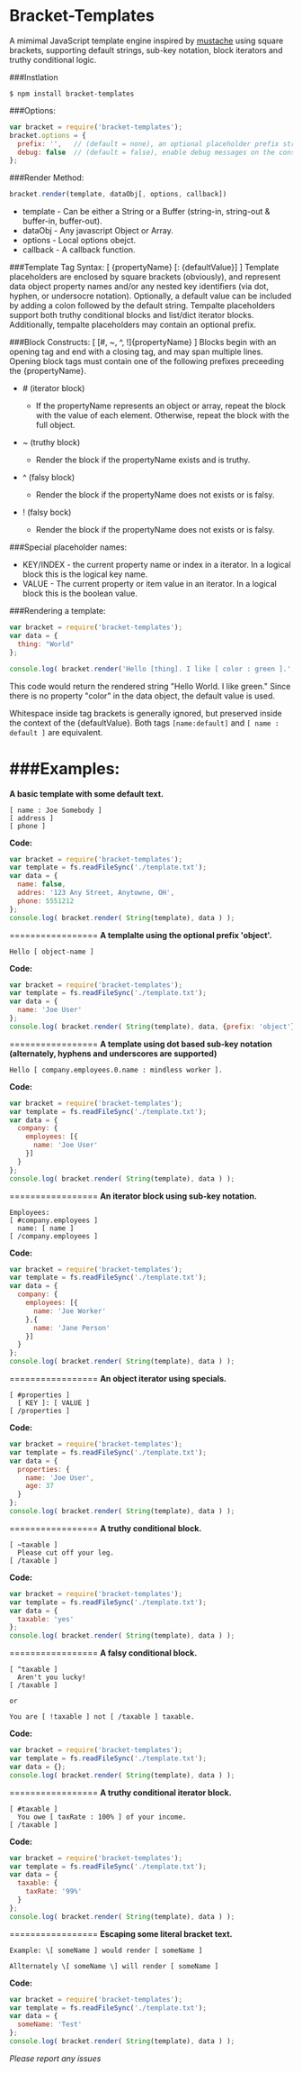 Bracket-Templates
=================

A mimimal JavaScript template engine inspired by [mustache](http://mustache.github.io/mustache.5.html) using square brackets, supporting default strings, sub-key notation, block iterators and truthy conditional logic.   

###Instlation
```
$ npm install bracket-templates
```

###Options:
```js
var bracket = require('bracket-templates');
bracket.options = {
  prefix: '',   // (default = none), an optional placeholder prefix string.
  debug: false  // (default = false), enable debug messages on the console.
};
```

###Render Method:
```js
bracket.render(template, dataObj[, options, callback])
```
 * template - Can be either a String or a Buffer (string-in, string-out & buffer-in, buffer-out).
 * dataObj  - Any javascript Object or Array.
 * options  - Local options obejct.
 * callback - A callback function.

###Template Tag Syntax: [ {propertyName} [: {defaultValue}] ]
Template placeholders are enclosed by square brackets (obviously), and represent data object property names and/or any nested key identifiers (via dot, hyphen, or undersocre  notation). Optionally, a default value can be included by adding a colon followed by the default string.  Tempalte placeholders support both truthy conditional blocks and list/dict iterator blocks. Additionally, tempalte placeholders may contain an optional prefix.   


###Block Constructs: [ [\#, ~, ^, !]{propertyName} ]
Blocks begin with an opening tag and end with a closing tag, and may span multiple lines.  Opening block tags must contain one of the following prefixes preceeding the {propertyName}.
* \# (iterator block) 
  * If the propertyName represents an object or array, repeat the block with the value of each element.  Otherwise, repeat the block with the full object.

* ~ (truthy block)
  * Render the block if the propertyName exists and is truthy.

* ^ (falsy block)
  * Render the block if the propertyName does not exists or is falsy.
  
* ! (falsy bock)
  * Render the block if the propertyName does not exists or is falsy.


###Special placeholder names:
* KEY/INDEX - the current property name or index in a iterator.  In a logical block this is the logical key name.
* VALUE - The current property or item value in an iterator. In a logical block this is the boolean value.


###Rendering a template:
```js
var bracket = require('bracket-templates');
var data = {
  thing: "World"
};

console.log( bracket.render('Hello [thing]. I like [ color : green ].', data) );
```

This code would return the rendered string "Hello World. I like green."  Since there is no property "color" in the data object, the default value is used.

Whitespace inside tag brackets is generally ignored, but preserved inside the context of the {defaultValue}.  Both tags
`[name:default]` and `[ name : default ]` are equivalent.


###Examples:
=================
**A basic template with some default text.**
```text
[ name : Joe Somebody ]
[ address ]
[ phone ]
```
**Code:**
```js
var bracket = require('bracket-templates');
var template = fs.readFileSync('./template.txt');
var data = {
  name: false,
  addres: '123 Any Street, Anytowne, OH',
  phone: 5551212
};
console.log( bracket.render( String(template), data ) );
```

=================
**A templalte using the optional prefix 'object'.**
```text
Hello [ object-name ]
```
**Code:**
```js
var bracket = require('bracket-templates');
var template = fs.readFileSync('./template.txt');
var data = {
  name: 'Joe User'
};
console.log( bracket.render( String(template), data, {prefix: 'object'} ) );
```

=================
**A template using dot based sub-key notation (alternately, hyphens and underscores are supported)**
```
Hello [ company.employees.0.name : mindless worker ].
```
**Code:**
```js
var bracket = require('bracket-templates');
var template = fs.readFileSync('./template.txt');
var data = {
  company: {
    employees: [{
      name: 'Joe User'
    }]
  }
};
console.log( bracket.render( String(template), data ) );
```

=================
**An iterator block using sub-key notation.**
```
Employees: 
[ #company.employees ]
  name: [ name ]
[ /company.employees ]
```
**Code:**
```js
var bracket = require('bracket-templates');
var template = fs.readFileSync('./template.txt');
var data = {
  company: {
    employees: [{
      name: 'Joe Worker'
    },{
      name: 'Jane Person'
    }]
  }
};
console.log( bracket.render( String(template), data ) );
```

=================
**An object iterator using specials.**
```
[ #properties ]
  [ KEY ]: [ VALUE ]
[ /properties ]
```
**Code:**
```js
var bracket = require('bracket-templates');
var template = fs.readFileSync('./template.txt');
var data = {
  properties: {
    name: 'Joe User',
    age: 37
  }
};
console.log( bracket.render( String(template), data ) );
```

=================
**A truthy conditional block.**
```
[ ~taxable ]
  Please cut off your leg.
[ /taxable ]
```
**Code:**
```js
var bracket = require('bracket-templates');
var template = fs.readFileSync('./template.txt');
var data = {
  taxable: 'yes'
};
console.log( bracket.render( String(template), data ) );
```

=================
**A falsy conditional block.**
```
[ ^taxable ]
  Aren't you lucky!
[ /taxable ]

or

You are [ !taxable ] not [ /taxable ] taxable.

```
**Code:**
```js
var bracket = require('bracket-templates');
var template = fs.readFileSync('./template.txt');
var data = {};
console.log( bracket.render( String(template), data ) );
```

=================
**A truthy conditional iterator block.**
```
[ #taxable ]
  You owe [ taxRate : 100% ] of your income. 
[ /taxable ]
```
**Code:**
```js
var bracket = require('bracket-templates');
var template = fs.readFileSync('./template.txt');
var data = {
  taxable: {
    taxRate: '99%'
  }
};
console.log( bracket.render( String(template), data ) );
```

=================
**Escaping some literal bracket text.**
```
Example: \[ someName ] would render [ someName ]

Allternately \[ someName \] will render [ someName ] 
```
**Code:**
```js
var bracket = require('bracket-templates');
var template = fs.readFileSync('./template.txt');
var data = {
  someName: 'Test'
};
console.log( bracket.render( String(template), data ) );
```


_Please report any issues_

